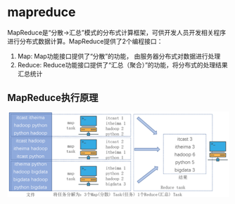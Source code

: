 # mapreduce

MapReduce是“分散->汇总”模式的分布式计算框架，可供开发人员开发相关程序进行分布式数据计算。MapReduce提供了2个编程接口：
1. Map: Map功能接口提供了“分散”的功能， 由服务器分布式对数据进行处理
2. Reduce: Reduce功能接口提供了“汇总（聚合）”的功能，将分布式的处理结果汇总统计



## MapReduce执行原理


![alt text](mapreduce%E5%8E%9F%E7%90%86.png)


























